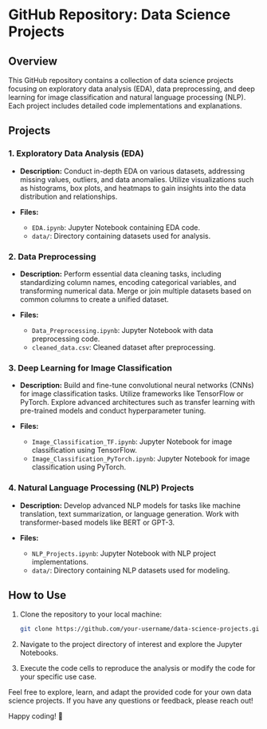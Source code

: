# GitHub Repository: Data Science Projects

## Overview

This GitHub repository contains a collection of data science projects focusing on exploratory data analysis (EDA), data preprocessing, and deep learning for image classification and natural language processing (NLP). Each project includes detailed code implementations and explanations.

## Projects

### 1. Exploratory Data Analysis (EDA)

- **Description:**
  Conduct in-depth EDA on various datasets, addressing missing values, outliers, and data anomalies. Utilize visualizations such as histograms, box plots, and heatmaps to gain insights into the data distribution and relationships.

- **Files:**
  - `EDA.ipynb`: Jupyter Notebook containing EDA code.
  - `data/`: Directory containing datasets used for analysis.

### 2. Data Preprocessing

- **Description:**
  Perform essential data cleaning tasks, including standardizing column names, encoding categorical variables, and transforming numerical data. Merge or join multiple datasets based on common columns to create a unified dataset.

- **Files:**
  - `Data_Preprocessing.ipynb`: Jupyter Notebook with data preprocessing code.
  - `cleaned_data.csv`: Cleaned dataset after preprocessing.

### 3. Deep Learning for Image Classification

- **Description:**
  Build and fine-tune convolutional neural networks (CNNs) for image classification tasks. Utilize frameworks like TensorFlow or PyTorch. Explore advanced architectures such as transfer learning with pre-trained models and conduct hyperparameter tuning.

- **Files:**
  - `Image_Classification_TF.ipynb`: Jupyter Notebook for image classification using TensorFlow.
  - `Image_Classification_PyTorch.ipynb`: Jupyter Notebook for image classification using PyTorch.

### 4. Natural Language Processing (NLP) Projects

- **Description:**
  Develop advanced NLP models for tasks like machine translation, text summarization, or language generation. Work with transformer-based models like BERT or GPT-3.

- **Files:**
  - `NLP_Projects.ipynb`: Jupyter Notebook with NLP project implementations.
  - `data/`: Directory containing NLP datasets used for modeling.

## How to Use

1. Clone the repository to your local machine:

   ```bash
   git clone https://github.com/your-username/data-science-projects.git
   ```

2. Navigate to the project directory of interest and explore the Jupyter Notebooks.

3. Execute the code cells to reproduce the analysis or modify the code for your specific use case.

Feel free to explore, learn, and adapt the provided code for your own data science projects. If you have any questions or feedback, please reach out!

Happy coding! 🚀
